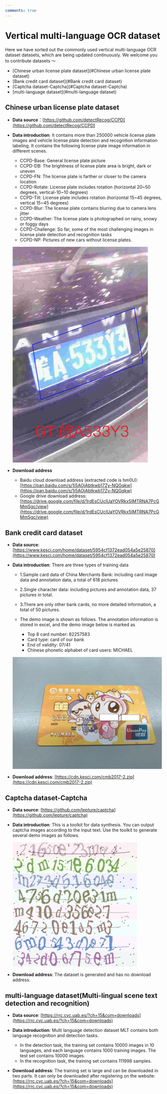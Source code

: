 ```yaml
---
comments: true
---
```



# Vertical multi-language OCR dataset
Here we have sorted out the commonly used vertical multi-language OCR dataset datasets, which are being updated continuously. We welcome you to contribute datasets ～
- [Chinese urban license plate dataset](#Chinese urban license plate dataset)
- [Bank credit card dataset](#Bank credit card dataset)
- [Captcha dataset-Captcha](#Captcha dataset-Captcha)
- [multi-language dataset](#multi-language dataset)


## Chinese urban license plate dataset

- **Data source**：[https://github.com/detectRecog/CCPD](https://github.com/detectRecog/CCPD)

- **Data introduction**: It contains more than 250000 vehicle license plate images and vehicle license plate detection and recognition information labeling. It contains the following license plate image information in different scenes.
    * CCPD-Base: General license plate picture
    * CCPD-DB: The brightness of license plate area is bright, dark or uneven
    * CCPD-FN: The license plate is farther or closer to the camera location
    * CCPD-Rotate: License plate includes rotation (horizontal 20\~50 degrees, vertical-10\~10 degrees)
    * CCPD-Tilt: License plate includes rotation (horizontal 15\~45 degrees, vertical 15\~45 degrees)
    * CCPD-Blur: The license plate contains blurring due to camera lens jitter
    * CCPD-Weather: The license plate is photographed on rainy, snowy or foggy days
    * CCPD-Challenge: So far, some of the most challenging images in license plate detection and recognition tasks
    * CCPD-NP: Pictures of new cars without license plates.

    ![](./images/ccpd_demo.png)


- **Download address**
    * Baidu cloud download address (extracted code is hm0U): [https://pan.baidu.com/s/1i5AOjAbtkwb17Zy-NQGqkw](https://pan.baidu.com/s/1i5AOjAbtkwb17Zy-NQGqkw)
    * Google drive download address:[https://drive.google.com/file/d/1rdEsCUcIUaYOVRkx5IMTRNA7PcGMmSgc/view](https://drive.google.com/file/d/1rdEsCUcIUaYOVRkx5IMTRNA7PcGMmSgc/view)


## Bank credit card dataset

- **Data source**: [https://www.kesci.com/home/dataset/5954cf1372ead054a5e25870](https://www.kesci.com/home/dataset/5954cf1372ead054a5e25870)

- **Data introduction**: There are three types of training data
    * 1.Sample card data of China Merchants Bank: including card image data and annotation data, a total of 618 pictures
    * 2.Single character data: including pictures and annotation data, 37 pictures in total.
    * 3.There are only other bank cards, no more detailed information, a total of 50 pictures.

    * The demo image is shown as follows. The annotation information is stored in excel, and the demo image below is marked as
        * Top 8 card number: 62257583
        * Card type: card of our bank
        * End of validity: 07/41
        * Chinese phonetic alphabet of card users: MICHAEL

    ![](./images/cmb_demo.jpg)

- **Download address**: [https://cdn.kesci.com/cmb2017-2.zip](https://cdn.kesci.com/cmb2017-2.zip)



## Captcha dataset-Captcha

- **Data source**: [https://github.com/lepture/captcha](https://github.com/lepture/captcha)

- **Data introduction**: This is a toolkit for data synthesis. You can output captcha images according to the input text. Use the toolkit to generate several demo images as follows.

    ![](./images/captcha_demo.png)

- **Download address**: The dataset is generated and has no download address.



## multi-language dataset(Multi-lingual scene text detection and recognition)

- **Data source**: [https://rrc.cvc.uab.es/?ch=15&com=downloads](https://rrc.cvc.uab.es/?ch=15&com=downloads)

- **Data introduction**: Multi language detection dataset MLT contains both language recognition and detection tasks.
    * In the detection task, the training set contains 10000 images in 10 languages, and each language contains 1000 training images. The test set contains 10000 images.
    * In the recognition task, the training set contains 111998 samples.


- **Download address**: The training set is large and can be downloaded in two parts. It can only be downloaded after registering on the website:
[https://rrc.cvc.uab.es/?ch=15&com=downloads](https://rrc.cvc.uab.es/?ch=15&com=downloads)
